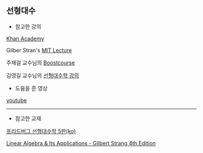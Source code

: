 ## 선형대수

* 참고한 강의

[Khan Academy](https://ko.khanacademy.org/math/linear-algebra/vectors-and-spaces)

Gilber Stran's [MIT Lecture](https://ocw.mit.edu/courses/mathematics/18-06-linear-algebra-spring-2010/video-lectures/lecture-1-the-geometry-of-linear-equations/)

주재걸 교수님의 [Boostcourse](https://www.boostcourse.org/ai251/joinLectures/195088)

김영길 교수님의 [선형대수학 강의](https://www.youtube.com/playlist?list=PL9k2wIz8VsfOjzW_nU_yRPFBoyS5C7ttG)

* 도움을 준 영상

[youtube](https://youtu.be/kYB8IZa5AuE)


<hr>

* 참고한 교재

[프리드버그 선형대수학 5판(ko)](https://www.aladin.co.kr/shop/wproduct.aspx?ItemId=242097994)

[Linear Algebra & Its Applications - Gilbert Strang 4th Edition](https://fliphtml5.com/pcfcj/smzt/basic)

